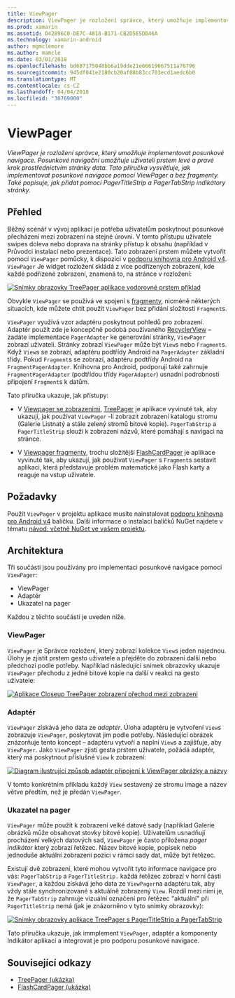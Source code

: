 ```yaml
---
title: ViewPager
description: ViewPager je rozložení správce, který umožňuje implementovat posunkové navigace. Posunkové navigační umožňuje uživateli prstem levé a pravé krok prostřednictvím stránky data. Tato příručka vysvětluje, jak implementovat posunkové navigace pomocí ViewPager a bez fragmenty. Také popisuje, jak přidat pomocí PagerTitleStrip a PagerTabStrip indikátory stránky.
ms.prod: xamarin
ms.assetid: D42896C0-DE7C-4818-B171-CB2D5E5DD46A
ms.technology: xamarin-android
author: mgmclemore
ms.author: mamcle
ms.date: 03/01/2018
ms.openlocfilehash: bd687175048bb6a19dde21e66619667511a76796
ms.sourcegitcommit: 945df041e2180cb20af08b83cc703ecd1aedc6b0
ms.translationtype: MT
ms.contentlocale: cs-CZ
ms.lasthandoff: 04/04/2018
ms.locfileid: "30769000"
---
```

# <a name="viewpager"></a>ViewPager

_ViewPager je rozložení správce, který umožňuje implementovat posunkové navigace. Posunkové navigační umožňuje uživateli prstem levé a pravé krok prostřednictvím stránky data. Tato příručka vysvětluje, jak implementovat posunkové navigace pomocí ViewPager a bez fragmenty. Také popisuje, jak přidat pomocí PagerTitleStrip a PagerTabStrip indikátory stránky._

 
## <a name="overview"></a>Přehled

Běžný scénář v vývoj aplikací je potřeba uživatelům poskytnout posunkové přecházení mezi zobrazení na stejné úrovni. V tomto přístupu uživatele swipes doleva nebo doprava na stránky přístup k obsahu (například v Průvodci instalací nebo prezentace). Tato zobrazení prstem můžete vytvořit pomocí `ViewPager` pomůcky, k dispozici v [podporu knihovna pro Android v4](https://www.nuget.org/packages/Xamarin.Android.Support.v4/). `ViewPager` Je widget rozložení skládá z více podřízených zobrazení, kde každé podřízené zobrazení, znamená to, na stránce v rozložení: 

[![Snímky obrazovky TreePager aplikace vodorovné prstem příklad](images/01-intro-sml.png)](images/01-intro.png#lightbox)

Obvykle `ViewPager` se používá ve spojení s [fragmenty](https://developer.xamarin.com/guides/android/platform_features/fragments/), nicméně některých situacích, kde můžete chtít použít `ViewPager` bez přidání složitosti `Fragment`s.

`ViewPager` využívá vzor adaptéru poskytnout pohledů pro zobrazení. Adaptér použít zde je koncepčně podobá používaného [RecyclerView](~/android/user-interface/layouts/recycler-view/index.md) &ndash; zadáte implementace `PagerAdapter` ke generování stránky, `ViewPager` zobrazí uživateli. Stránky zobrazí `ViewPager` může být `View`s nebo `Fragment`s. Když `View`s se zobrazí, adaptéru podtřídy Android na `PagerAdapter` základní třídy. Pokud `Fragment`s se zobrazí, adaptéru podtřídy Android na `FragmentPagerAdapter`. Knihovna pro Android, podporují také zahrnuje `FragmentPagerAdapter` (podtřídou třídy `PagerAdapter`) usnadní podrobnosti připojení `Fragment`s k datům. 

Tato příručka ukazuje, jak přístupy: 

-   V [Viewpager se zobrazeními](~/android/user-interface/controls/view-pager/viewpager-and-views.md), [TreePager](https://developer.xamarin.com/samples/monodroid/UserInterface/TreePager/) je aplikace vyvinuté tak, aby ukazují, jak používat `ViewPager` -li zobrazit zobrazení katalogu stromu (Galerie Listnatý a stále zelený stromů bitové kopie). 
    `PagerTabStrip`  a `PagerTitleStrip` slouží k zobrazení názvů, které pomáhají s navigaci na stránce.

-   V [Viewpager fragmenty](~/android/user-interface/controls/view-pager/viewpager-and-fragments.md), trochu složitější [FlashCardPager](https://developer.xamarin.com/samples/monodroid/UserInterface/TreePager/) je aplikace vyvinuté tak, aby ukazují, jak používat `ViewPager` s `Fragment`s sestavit aplikaci, která představuje problém matematické jako Flash karty a reaguje na vstup uživatele. 


## <a name="requirements"></a>Požadavky

Použít `ViewPager` v projektu aplikace musíte nainstalovat [podporu knihovna pro Android v4](https://www.nuget.org/packages/Xamarin.Android.Support.v4/) balíčku. Další informace o instalaci balíčků NuGet najdete v tématu [návod: včetně NuGet ve vašem projektu](https://docs.microsoft.com/visualstudio/mac/nuget-walkthrough). 

 
## <a name="architecture"></a>Architektura

Tři součásti jsou používány pro implementaci posunkové navigace pomocí `ViewPager`:

-   ViewPager
-   Adaptér
-   Ukazatel na pager

Každou z těchto součástí je uveden níže.



### <a name="viewpager"></a>ViewPager

`ViewPager` je Správce rozložení, který zobrazí kolekce `View`s jeden najednou. Úlohy je zjistit prstem gesto uživatele a přejděte do zobrazení další nebo předchozí podle potřeby. Například následující snímek obrazovky ukazuje `ViewPager` přechodu z jedné bitové kopie na další v reakci na gesto uživatele: 

[![Aplikace Closeup TreePager zobrazení přechod mezi zobrazení](images/02-transition-sml.png)](images/02-transition.png#lightbox)


### <a name="adapter"></a>Adaptér

`ViewPager` získává jeho data ze *adaptér*. Úloha adaptéru je vytvoření `View`s zobrazuje `ViewPager`, poskytovat jim podle potřeby. Následující obrázek znázorňuje tento koncept &ndash; adaptéru vytvoří a naplní `View`s a zajišťuje, aby `ViewPager`. Jako `ViewPager` zjistí gesta prstem uživatele, požádá adaptér, který má poskytnout příslušné `View` k zobrazení: 

[![Diagram ilustrující způsob adaptér připojení k ViewPager obrázky a názvy](images/03-adapter-sml.png)](images/03-adapter.png#lightbox)

V tomto konkrétním příkladu každý `View` sestavený ze stromu image a název větve předtím, než je předán `ViewPager`. 



### <a name="pager-indicator"></a>Ukazatel na pager

`ViewPager` může použít k zobrazení velké datové sady (například Galerie obrázků může obsahovat stovky bitové kopie). Uživatelům usnadňují procházení velkých datových sad, `ViewPager` je často přiložena *pager indikátor* který zobrazí řetězec. Název bitové kopie, popisek nebo jednoduše aktuální zobrazení pozici v rámci sady dat, může být řetězec. 

Existují dvě zobrazení, které mohou vytvořit tyto informace navigace pro vás: `PagerTabStrip` a `PagerTitleStrip.` každá řetězec zobrazí v horní části `ViewPager`, a každou získává jeho data ze `ViewPager`na adaptéru tak, aby vždy stále synchronizované s aktuálně zobrazený `View`. Rozdíl mezi nimi je, že `PagerTabStrip` zahrnuje vizuální označení pro řetězec "aktuální" při `PagerTitleStrip` nemá (jak je znázorněno v tyto snímky obrazovky): 

[![Snímky obrazovky aplikace TreePager s PagerTitleStrip a PagerTabStrip](images/04-comparison-sml.png)](images/04-comparison.png#lightbox)

Tato příručka ukazuje, jak immplement `ViewPager`, adaptér a komponenty Indikátor aplikací a integrovat je pro podporu posunkové navigace. 



## <a name="related-links"></a>Související odkazy

- [TreePager (ukázka)](https://developer.xamarin.com/samples/monodroid/UserInterface/TreePager)
- [FlashCardPager (ukázka)](https://developer.xamarin.com/samples/monodroid/UserInterface/FlashCardPager)
